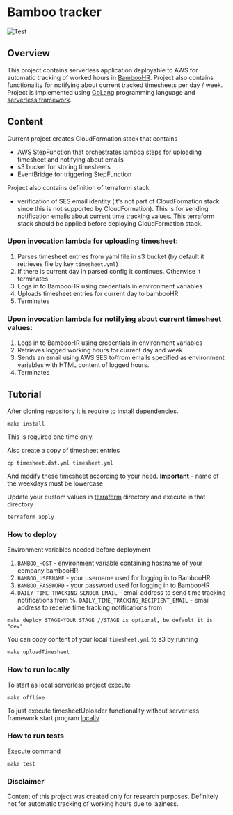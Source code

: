 # Bamboo tracker
![Test](https://github.com/ivanmartos/bamboo-tracker/workflows/Test/badge.svg)


## Overview
This project contains serverless application deployable to AWS for automatic tracking of worked hours in [BambooHR](https://www.bamboohr.com/).
Project also contains functionality for notifying about current tracked timesheets per day / week.
Project is implemented using [GoLang](https://golang.org/) programming language and [serverless framework](https://serverless.com/).

## Content
Current project creates CloudFormation stack that contains 
- AWS StepFunction that orchestrates lambda steps for uploading timesheet and notifying about emails
- s3 bucket for storing timesheets
- EventBridge for triggering StepFunction

Project also contains definition of terraform stack
- verification of SES email identity (it's not part of CloudFormation stack since this is not supported by CloudFormation).
This is for sending notification emails about current time tracking values. This terraform stack should be applied before deploying 
CloudFormation stack.

### Upon invocation lambda for uploading timesheet:
1. Parses timesheet entries from yaml file in s3 bucket (by default it retrieves file by key `timesheet.yml`)
2. If there is current day in parsed config it continues. Otherwise it terminates
3. Logs in to BambooHR using credentials in environment variables
4. Uploads timesheet entries for current day to bambooHR
5. Terminates

### Upon invocation lambda for notifying about current timesheet values:
1. Logs in to BambooHR using credentials in environment variables
2. Retrieves logged working hours for current day and week
3. Sends an email using AWS SES to/from emails specified as environment variables with HTML content of logged hours.
4. Terminates

## Tutorial
After cloning repository it is require to install dependencies.
```
make install
```
This is required one time only.

Also create a copy of timesheet entries
```
cp timesheet.dst.yml timesheet.yml
```
And modify these timesheet according to your need. **Important** - name of the weekdays must be lowercase

Update your custom values in [terraform](./tf-infrastructure) directory and execute in that directory
```
terraform apply
```

### How to deploy
Environment variables needed before deployment
1. `BAMBOO_HOST` - environment variable containing hostname of your company bambooHR
2. `BAMBOO_USERNAME` - your username used for logging in to BambooHR
3. `BAMBOO_PASSWORD` - your password used for logging in to BambooHR
4. `DAILY_TIME_TRACKING_SENDER_EMAIL` - email address to send time tracking notifications from
%. `DAILY_TIME_TRACKING_RECIPIENT_EMAIL` - email address to receive time tracking notifications from

```
make deploy STAGE=YOUR_STAGE //STAGE is optional, be default it is "dev"
```

You can copy content of your local `timesheet.yml` to s3 by running
```
make uploadTimesheet
```

### How to run locally
To start as local serverless project execute
```
make offline
```

To just execute timesheetUploader functionality without serverless framework start program [locally](cmd/timesheetUploaderLocal)

### How to run tests
Execute command 
```
make test
```


### Disclaimer
Content of this project was created only for research purposes. 
Definitely not for automatic tracking of working hours due to laziness.
